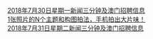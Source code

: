   
[2018年7月30日星期一新闻三分钟及澳门招聘信息](http://www.dianyue.me/archives/407/6ihamq77433ck5dd/)  
[1张照片的N个主题和构图拍法，手机拍出大片味！](http://www.dianyue.me/archives/237/5rof0fh7dtohervx/)  
[2018年7月31日星期二新闻三分钟及澳门招聘信息](http://www.dianyue.me/archives/991/1mez2xpnwovqznzt/)